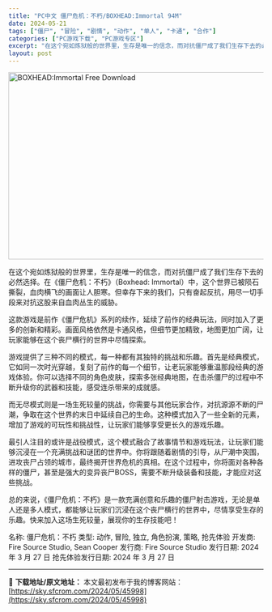 ```yaml
---
title: "PC中文 僵尸危机：不朽/BOXHEAD:Immortal 94M"
date: 2024-05-21
tags: ["僵尸", "冒险", "剧情", "动作", "单人", "卡通", "合作"]
categories: ["PC游戏下载", "PC游戏专区"]
excerpt: "在这个宛如炼狱般的世界里，生存是唯一的信念，而对抗僵尸成了我们生存下去的必然选择。在《僵尸危机：不朽》（Boxhead: Immortal）中，这个世界已被陨石撕裂，血肉横飞的画面让人胆寒。但幸存下来的我们，只有奋起反抗，用尽一切手段来对抗这股来自血肉丛生的威胁。 这款游戏是前作《僵尸危机》系列的续&hellip;"
layout: post
---
```


<img class="igg-image-content aligncenter" title="BOXHEAD:Immortal Free Download" src="https://sky.sfcrom.com/wp-content/uploads/2024/05/dc660-BOXHEADImmortal-Free-Download.jpg" alt="BOXHEAD:Immortal Free Download" width="660" height="370" />

在这个宛如炼狱般的世界里，生存是唯一的信念，而对抗僵尸成了我们生存下去的必然选择。在《僵尸危机：不朽》（Boxhead: Immortal）中，这个世界已被陨石撕裂，血肉横飞的画面让人胆寒。但幸存下来的我们，只有奋起反抗，用尽一切手段来对抗这股来自血肉丛生的威胁。

这款游戏是前作《僵尸危机》系列的续作，延续了前作的经典玩法，同时加入了更多的创新和精彩。画面风格依然是卡通风格，但细节更加精致，地图更加广阔，让玩家能够在这个丧尸横行的世界中尽情探索。

游戏提供了三种不同的模式，每一种都有其独特的挑战和乐趣。首先是经典模式，它如同一次时光穿越，复刻了前作的每一个细节，让老玩家能够重温那段经典的游戏体验。你可以选择不同的角色皮肤，探索多张经典地图，在击杀僵尸的过程中不断升级你的武器和技能，感受连杀带来的成就感。

而无尽模式则是一场生死较量的挑战，你需要与其他玩家合作，对抗源源不断的尸潮，争取在这个世界的末日中延续自己的生命。这种模式加入了一些全新的元素，增加了游戏的可玩性和挑战性，让玩家们能够享受更长久的游戏乐趣。

最引人注目的或许是战役模式，这个模式融合了故事情节和游戏玩法，让玩家们能够沉浸在一个充满挑战和谜团的世界中。你将跟随着剧情的引导，从尸潮中突围，进攻丧尸占领的城市，最终揭开世界危机的真相。在这个过程中，你将面对各种各样的僵尸，甚至是强大的变异丧尸BOSS，需要不断升级装备和技能，才能应对这些挑战。

总的来说，《僵尸危机：不朽》是一款充满创意和乐趣的僵尸射击游戏，无论是单人还是多人模式，都能够让玩家们沉浸在这个丧尸横行的世界中，尽情享受生存的乐趣。快来加入这场生死较量，展现你的生存技能吧！

名称: 僵尸危机：不朽
类型: 动作, 冒险, 独立, 角色扮演, 策略, 抢先体验
开发商: Fire Source Studio, Sean Cooper
发行商: Fire Source Studio
发行日期: 2024 年 3 月 27 日
抢先体验发行日期: 2024 年 3 月 27 日

---
📖 **下载地址/原文地址：** 本文最初发布于我的博客网站：[https://sky.sfcrom.com/2024/05/45998](https://sky.sfcrom.com/2024/05/45998)

